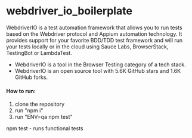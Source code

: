 # webdriver_io_boilerplate

WebdriverIO is a test automation framework that allows you to run tests based on the Webdriver protocol and Appium automation technology. It provides support for your favorite BDD/TDD test framework and will run your tests locally or in the cloud using Sauce Labs, BrowserStack, TestingBot or LambdaTest.

- WebdriverIO is a tool in the Browser Testing category of a tech stack.
- WebdriverIO is an open source tool with 5.6K GitHub stars and 1.6K GitHub forks.

<h4>How to run:</h4>

1. clone the repository
2. run "npm i"
3. run "ENV=qa npm test"

npm test - runs functional tests

